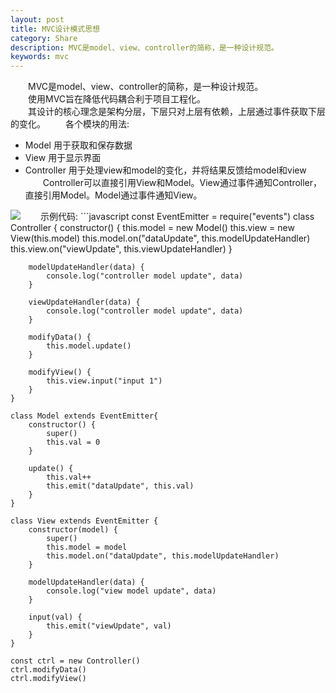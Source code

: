 ```yaml
---
layout: post
title: MVC设计模式思想
category: Share 
description: MVC是model、view、controller的简称，是一种设计规范。
keywords: mvc
---
```


&emsp;&emsp;MVC是model、view、controller的简称，是一种设计规范。  
&emsp;&emsp;使用MVC旨在降低代码耦合利于项目工程化。  
&emsp;&emsp;其设计的核心理念是架构分层，下层只对上层有依赖，上层通过事件获取下层的变化。
&emsp;&emsp;各个模块的用法:  
+ Model 用于获取和保存数据
+ View 用于显示界面
+ Controller 用于处理view和model的变化，并将结果反馈给model和view  
&emsp;&emsp;Controller可以直接引用View和Model。View通过事件通知Controller，直接引用Model。Model通过事件通知View。  
<img src="https://yuml.me/diagram/scruffy/class/[Contoller]->[view],[Contoller]->[model],[view]events -.->[Contoller],[view]->[model],[model]events -.->[view]" >  
&emsp;&emsp;示例代码:  
```javascript
    const EventEmitter = require("events")
    class Controller {
        constructor() {
            this.model = new Model()
            this.view = new View(this.model)
            this.model.on("dataUpdate", this.modelUpdateHandler)
            this.view.on("viewUpdate", this.viewUpdateHandler)
        }

        modelUpdateHandler(data) {
            console.log("controller model update", data)
        }

        viewUpdateHandler(data) {
            console.log("controller model update", data)
        }

        modifyData() {
            this.model.update()
        }

        modifyView() {
            this.view.input("input 1")
        }
    }

    class Model extends EventEmitter{
        constructor() {
            super()
            this.val = 0
        }

        update() {
            this.val++
            this.emit("dataUpdate", this.val)
        }
    }

    class View extends EventEmitter {
        constructor(model) {
            super()
            this.model = model
            this.model.on("dataUpdate", this.modelUpdateHandler)
        }
        
        modelUpdateHandler(data) {
            console.log("view model update", data)
        }

        input(val) {
            this.emit("viewUpdate", val)
        }
    }

    const ctrl = new Controller()
    ctrl.modifyData()
    ctrl.modifyView()
```


